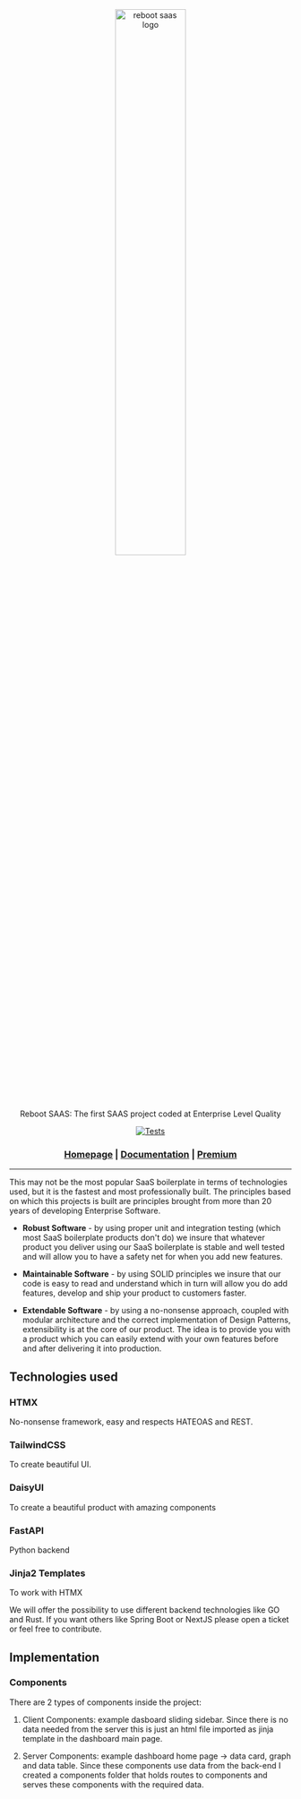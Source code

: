 <div align="center">

<picture>
    <source media="(prefers-color-scheme: dark)" srcset="/docs/logo_reboot_dark.svg">
    <source media="(prefers-color-scheme: light)" srcset="/docs/logo_reboot_light.svg">
    <img alt="reboot saas logo" src="/public/logo_reboot_light.svg" width="50%" height="50%">
</picture>

Reboot SAAS: The first SAAS project coded at Enterprise Level Quality

[![Tests](https://github.com/andreivisan/open-saas-app/actions/workflows/test.yml/badge.svg)](https://github.com/andreivisan/open-saas-app/actions/workflows/test.yml)

<h3>

[Homepage](https://github.com/andreivisan/reboot-saas) | [Documentation](/docs) | [Premium](http://rebootsaas.org)

</h3>

</div>

---

This may not be the most popular SaaS boilerplate in terms of technologies used, but it is the fastest and most professionally built. The principles based on which this projects is built are principles brought from more than 20 years of developing Enterprise Software.

- <b>Robust Software</b> - by using proper unit and integration testing (which most SaaS boilerplate products don't do) we insure that whatever product you deliver using our SaaS boilerplate is stable and well tested and will allow you to have a safety net for when you add new features.

- <b>Maintainable Software</b> - by using SOLID principles we insure that our code is easy to read and understand which in turn will allow you do add features, develop and ship your product to customers faster.

- <b>Extendable Software</b> - by using a no-nonsense approach, coupled with modular architecture and the correct implementation of Design Patterns, extensibility is at the core of our product. The idea is to provide you with a product which you can easily extend with your own features before and after delivering it into production.

## Technologies used

### HTMX

No-nonsense framework, easy and respects HATEOAS and REST.

### TailwindCSS

To create beautiful UI.

### DaisyUI

To create a beautiful product with amazing components

### FastAPI

Python backend

### Jinja2 Templates

To work with HTMX

We will offer the possibility to use different backend technologies like GO and Rust. If you want others like Spring Boot or NextJS please open a ticket or feel free to contribute.

## Implementation

### Components

There are 2 types of components inside the project:

1. Client Components: example dasboard sliding sidebar. Since there is no data needed from the server this is just an html file imported as jinja template in the dashboard main page.

2. Server Components: example dashboard home page -> data card, graph and data table. Since these components use data from the back-end I created
a components folder that holds routes to components and serves these components with the required data.
